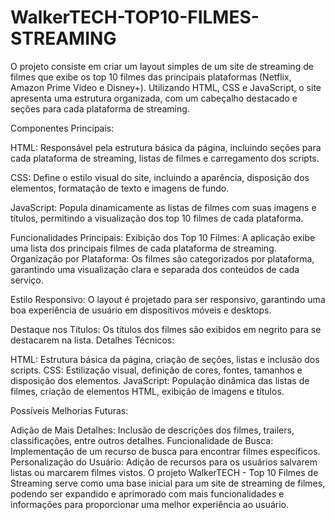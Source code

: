 # WalkerTECH-TOP10-FILMES-STREAMING
O projeto consiste em criar um layout simples de um site de streaming de filmes que exibe os top 10 filmes das principais plataformas (Netflix, Amazon Prime Video e Disney+). Utilizando HTML, CSS e JavaScript, o site apresenta uma estrutura organizada, com um cabeçalho destacado e seções para cada plataforma de streaming.

Componentes Principais:

HTML: Responsável pela estrutura básica da página, incluindo seções para cada plataforma de streaming, listas de filmes e carregamento dos scripts.

CSS: Define o estilo visual do site, incluindo a aparência, disposição dos elementos, formatação de texto e imagens de fundo.

JavaScript: Popula dinamicamente as listas de filmes com suas imagens e títulos, permitindo a visualização dos top 10 filmes de cada plataforma.

Funcionalidades Principais:
Exibição dos Top 10 Filmes: A aplicação exibe uma lista dos principais filmes de cada plataforma de streaming.
Organização por Plataforma: Os filmes são categorizados por plataforma, garantindo uma visualização clara e separada dos conteúdos de cada serviço.

Estilo Responsivo: O layout é projetado para ser responsivo, garantindo uma boa experiência de usuário em dispositivos móveis e desktops.

Destaque nos Títulos: Os títulos dos filmes são exibidos em negrito para se destacarem na lista.
Detalhes Técnicos:

HTML: Estrutura básica da página, criação de seções, listas e inclusão dos scripts.
CSS: Estilização visual, definição de cores, fontes, tamanhos e disposição dos elementos.
JavaScript: População dinâmica das listas de filmes, criação de elementos HTML, exibição de imagens e títulos.

Possíveis Melhorias Futuras:

Adição de Mais Detalhes: Inclusão de descrições dos filmes, trailers, classificações, entre outros detalhes.
Funcionalidade de Busca: Implementação de um recurso de busca para encontrar filmes específicos.
Personalização do Usuário: Adição de recursos para os usuários salvarem listas ou marcarem filmes vistos.
O projeto WalkerTECH - Top 10 Filmes de Streaming serve como uma base inicial para um site de streaming de filmes, podendo ser expandido e aprimorado com mais funcionalidades e informações para proporcionar uma melhor experiência ao usuário.
